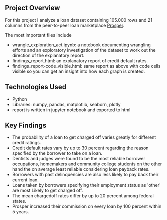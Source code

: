 
## Project Overview

For this project I analyze a loan dataset containing 105.000 rows and 21 columns
from the peer-to-peer loan marketplace [Prosper](https://www.prosper.com/about).

The most important files include
- wrangle_exploration_act.ipynb: a notebook documenting wrangling efforts and an
exploratory investigation of the dataset to work out the direction of the explanatory report.
- findings_report.html: an explanatory report of credit default rates.
- findings_report-code_visible.html: same report as above with code cells visible
so you can get an insight into how each graph is created.

## Technologies Used
- Python
- Libraries: numpy, pandas, matplotlib, seaborn, plotly
- report is written in jupyter notebook and exported to html

## Key Findings
- The probability of a loan to get charged off varies greatly for different credit ratings.
- Credit default rates vary by up to 30 percent regarding the reason specified by the borrower
to take on a loan.
- Dentists and judges were found to be the most reliable borrower occupations, homemakers and
community college students on the other hand the on average least reliable considering loan payback rates.
- Borrowers with past delinquencies are also less likely to pay back their current loan.
- Loans taken by borrowers specifying their employment status as 'other' are most Likely
to get charged off.
- The mean chargedoff rates differ by up to 20 percent among federal states.
- Prosper increased their commission on every loan by 100 percent within 5 years.
